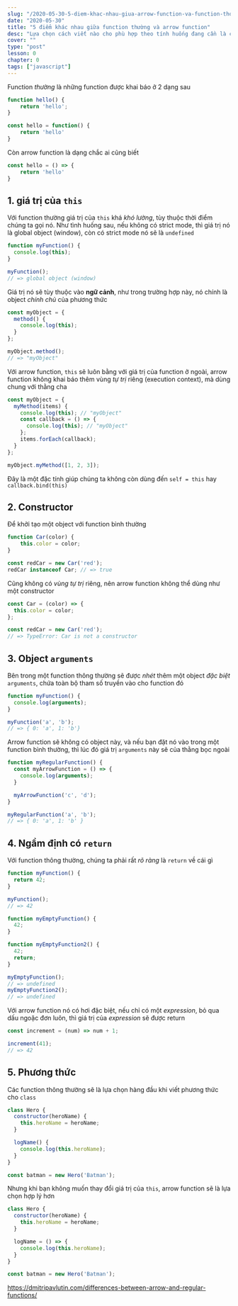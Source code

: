 ```yaml
---
slug: "/2020-05-30-5-diem-khac-nhau-giua-arrow-function-va-function-thong-thuong"
date: "2020-05-30"
title: "5 điểm khác nhau giữa function thường và arrow function"
desc: "Lựa chọn cách viết nào cho phù hợp theo tính huống đang cần là cái chúng ta sẽ có được câu trả lời khi đi qua 5 điểm khác biệt này"
cover: ""
type: "post"
lesson: 0
chapter: 0
tags: ["javascript"]
---
```


Function _thường_ là những function được khai báo ở 2 dạng sau

```js
function hello() {
    return 'hello';
}

const hello = function() {
    return 'hello'
}
```

Còn arrow function là dạng chắc ai cũng biết

```js
const hello = () => {
    return 'hello'
}
```


## 1. giá trị của `this`

Với function thường giá trị của `this` khá _khó lường_, tùy thuộc thời điểm chúng ta gọi nó. Như tình huống sau, nếu không có strict mode, thì giá trị nó là global object (window), còn có strict mode nó sẽ là `undefined`

```js
function myFunction() {
  console.log(this);
}

myFunction(); 
// => global object (window)
```

Giá trị nó sẽ tùy thuộc vào **ngữ cảnh**, như trong trường hợp này, nó chính là object _chính chủ_ của phương thức

```js
const myObject = {
  method() {
    console.log(this);
  }
};

myObject.method(); 
// => "myObject"
```

Với arrow function, `this` sẽ luôn bằng với giá trị của function ở ngoài, arrow function không khai báo thêm vùng _tự trị_ riêng (execution context), mà dùng chung với thằng cha

```js
const myObject = {
  myMethod(items) {
    console.log(this); // "myObject"
    const callback = () => {
      console.log(this); // "myObject"
    };
    items.forEach(callback);
  }
};

myObject.myMethod([1, 2, 3]); 
```

Đây là một đặc tính giúp chúng ta không còn dùng đến `self = this` hay `callback.bind(this)`

## 2. Constructor

Để khởi tạo một object với function bình thường

```js
function Car(color) {
    this.color = color;
}

const redCar = new Car('red');
redCar instanceof Car; // => true
```

Cũng không có _vùng tự trị_ riêng, nên arrow function không thể dùng như một constructor

```js
const Car = (color) => {
  this.color = color;
};

const redCar = new Car('red');
// => TypeError: Car is not a constructor 
```

## 3. Object `arguments`

Bên trong một function thông thường sẽ được _nhét_ thêm một object _đặc biệt_ `arguments`, chứa toàn bộ tham số truyền vào cho function đó

```js
function myFunction() {
  console.log(arguments);
}

myFunction('a', 'b'); 
// => { 0: 'a', 1: 'b'}
```

Arrow function sẽ không có object này, và nếu bạn đặt nó vào trong một function bình thường, thì lúc đó giá trị `arguments` này sẽ của thằng bọc ngoài

```js
function myRegularFunction() {
  const myArrowFunction = () => {
    console.log(arguments);
  }

  myArrowFunction('c', 'd');
}

myRegularFunction('a', 'b'); 
// => { 0: 'a', 1: 'b' }
```

## 4.  Ngầm định có `return`

Với function thông thường, chúng ta phải rất _rõ ràng_ là `return` về cái gì

```js
function myFunction() {
  return 42;
}

myFunction(); 
// => 42

function myEmptyFunction() {
  42;
}

function myEmptyFunction2() {
  42;
  return;
}

myEmptyFunction();  
// => undefined
myEmptyFunction2(); 
// => undefined
```

Với arrow function nó có hơi đặc biệt, nếu chỉ có một _expression_, bỏ qua dấu ngoặc đơn luôn, thì giá trị của _expression_ sẽ được return

```js
const increment = (num) => num + 1;

increment(41); 
// => 42
```

## 5. Phương thức

Các function thông thường sẽ là lựa chọn hàng đầu khi viết phương thức cho `class`

```js
class Hero {
  constructor(heroName) {
    this.heroName = heroName;
  }

  logName() {
    console.log(this.heroName);
  }
}

const batman = new Hero('Batman');
```

Nhưng khi bạn không muốn thay đổi giá trị của `this`, arrow function sẽ là lựa chọn hợp lý hơn

```js
class Hero {
  constructor(heroName) {
    this.heroName = heroName;
  }

  logName = () => {
    console.log(this.heroName);
  }
}

const batman = new Hero('Batman');
```


https://dmitripavlutin.com/differences-between-arrow-and-regular-functions/